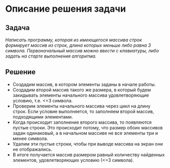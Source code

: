 # Описание решения задачи

## Задача
*Написать программу, которая из имеющегося массива строк формирует массив из строк, 
длина которых меньше либо равна 3 символа.
Первоначальный массив можно ввести с клавиатуры, либо задать на старте выполнения алгоритма.*

## Решение

* Создадим массив, в котором элементы заданы в начале работы.
* Создадим второй массив такого же размера, в который будем закидывать элементы начального массива удовлетворяющие условию, т.е. <=3 символа.
* Проверим элементы начального массива через цикл на длину строк. Если условие выполняется, то заполняем второй массив, подходящими элементами.
* Когда происходит заполнение второго массива, то появляются пустые строки. Это происходит потому, что размер обоих массивов задан одинаковый, а в начальном массиве не все элементы три и менее символа.
* Удалим эти пустые строки, чтобы при выводе массива на экран они не отображались.
* В итоге получается массив размером равный количеству найденных элементов, удовлетворяющих условию (<=3 символа).
